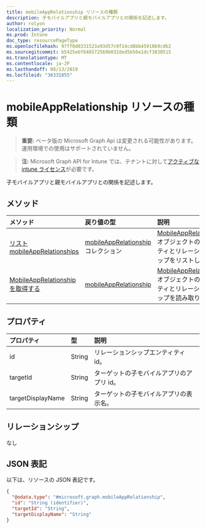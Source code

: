 ```yaml
---
title: mobileAppRelationship リソースの種類
description: 子モバイルアプリと親モバイルアプリとの関係を記述します。
author: rolyon
localization_priority: Normal
ms.prod: Intune
doc_type: resourcePageType
ms.openlocfilehash: 97ff0d0331523a93d57c9f14cd8bb45910b9cdb2
ms.sourcegitcommit: b5425ebf648572569b032ded5b56e1dcf3830515
ms.translationtype: MT
ms.contentlocale: ja-JP
ms.lasthandoff: 08/13/2019
ms.locfileid: "36331855"
---
```

# <a name="mobileapprelationship-resource-type"></a>mobileAppRelationship リソースの種類

> **重要:** ベータ版の Microsoft Graph Api は変更される可能性があります。運用環境での使用はサポートされていません。

> **注:** Microsoft Graph API for Intune では、テナントに対して[アクティブな intune ライセンス](https://go.microsoft.com/fwlink/?linkid=839381)が必要です。

子モバイルアプリと親モバイルアプリとの関係を記述します。

## <a name="methods"></a>メソッド
|メソッド|戻り値の型|説明|
|:---|:---|:---|
|[リスト mobileAppRelationships](../api/intune-apps-mobileapprelationship-list.md)|[mobileAppRelationship](../resources/intune-apps-mobileapprelationship.md)コレクション|[MobileAppRelationship](../resources/intune-apps-mobileapprelationship.md)オブジェクトのプロパティとリレーションシップをリストします。|
|[MobileAppRelationship を取得する](../api/intune-apps-mobileapprelationship-get.md)|[mobileAppRelationship](../resources/intune-apps-mobileapprelationship.md)|[MobileAppRelationship](../resources/intune-apps-mobileapprelationship.md)オブジェクトのプロパティとリレーションシップを読み取ります。|

## <a name="properties"></a>プロパティ
|プロパティ|型|説明|
|:---|:---|:---|
|id|String|リレーションシップエンティティ id。|
|targetId|String|ターゲットの子モバイルアプリのアプリ id。|
|targetDisplayName|String|ターゲットの子モバイルアプリの表示名。|

## <a name="relationships"></a>リレーションシップ
なし

## <a name="json-representation"></a>JSON 表記
以下は、リソースの JSON 表記です。
<!-- {
  "blockType": "resource",
  "keyProperty": "id",
  "@odata.type": "microsoft.graph.mobileAppRelationship"
}
-->
``` json
{
  "@odata.type": "#microsoft.graph.mobileAppRelationship",
  "id": "String (identifier)",
  "targetId": "String",
  "targetDisplayName": "String"
}
```



